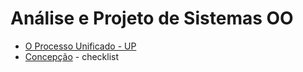 # Análise e Projeto de Sistemas OO

- [O Processo Unificado - UP](up.md)
- [Concepção](concepcao.md) - checklist